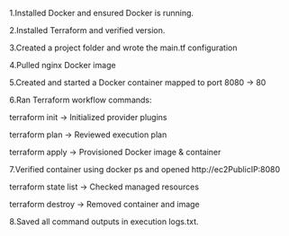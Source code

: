 1.Installed Docker and ensured Docker is running.

2.Installed Terraform and verified version.

3.Created a project folder and wrote the main.tf configuration

4.Pulled nginx Docker image

5.Created and started a Docker container mapped to port 8080 → 80

6.Ran Terraform workflow commands:

 terraform init → Initialized provider plugins

 terraform plan → Reviewed execution plan

 terraform apply → Provisioned Docker image & container

7.Verified container using docker ps and opened http://ec2PublicIP:8080

terraform state list → Checked managed resources

terraform destroy → Removed container and image

8.Saved all command outputs in execution logs.txt.
